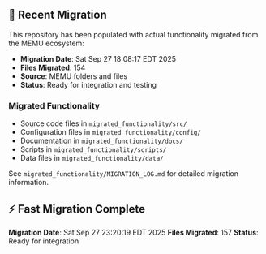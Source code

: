 
## 🔄 Recent Migration

This repository has been populated with actual functionality migrated from the MEMU ecosystem:

- **Migration Date**: Sat Sep 27 18:08:17 EDT 2025
- **Files Migrated**:      154
- **Source**: MEMU folders and files
- **Status**: Ready for integration and testing

### Migrated Functionality
- Source code files in `migrated_functionality/src/`
- Configuration files in `migrated_functionality/config/`
- Documentation in `migrated_functionality/docs/`
- Scripts in `migrated_functionality/scripts/`
- Data files in `migrated_functionality/data/`

See `migrated_functionality/MIGRATION_LOG.md` for detailed migration information.


## ⚡ Fast Migration Complete

**Migration Date**: Sat Sep 27 23:20:19 EDT 2025
**Files Migrated**:      157
**Status**: Ready for integration

